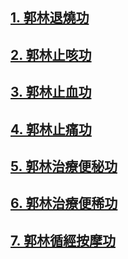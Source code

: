 ## [1. 郭林退燒功](/退燒功1.md) 

## [2. 郭林止咳功](/止咳功1.md) 

## [3. 郭林止血功](/止血功1.md)

## [4. 郭林止痛功](/止痛功1.md)

## [5. 郭林治療便秘功](/便秘功1.md)

## [6. 郭林治療便稀功](/便稀功1.md)

## [7. 郭林循經按摩功](/循經按摩1.md)
